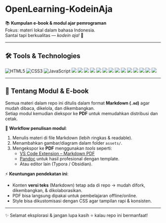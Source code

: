 # OpenLearning-KodeinAja

📚 **Kumpulan e-book & modul ajar pemrograman**  
Fokus: materi lokal dalam bahasa Indonesia.  
Santai tapi berkualitas — *kodein aja!* 🚀  

---

## 🛠 Tools & Technologies

<p align="left">
  <img src="https://img.shields.io/badge/-HTML5-E34F26?logo=html5&logoColor=white&style=flat" alt="HTML5"/>
<img src="https://img.shields.io/badge/-CSS3-1572B6?logo=css3&logoColor=white&style=flat" alt="CSS3"/>
<img src="https://img.shields.io/badge/-JavaScript-F7DF1E?logo=javascript&logoColor=black&style=flat" alt="JavaScript"/>
  <img src="https://img.shields.io/badge/-PHP-777BB4?logo=php&logoColor=white&style=flat"/>
  <img src="https://img.shields.io/badge/-MySQL-4479A1?logo=mysql&logoColor=white&style=flat"/>
  <img src="https://img.shields.io/badge/-Python-3776AB?logo=python&logoColor=white&style=flat"/>
  <img src="https://img.shields.io/badge/-Dart-0175C2?logo=dart&logoColor=white&style=flat"/>
  <img src="https://img.shields.io/badge/-Flutter-02569B?logo=flutter&logoColor=white&style=flat"/>
  <img src="https://img.shields.io/badge/-Vue.js-4FC08D?logo=vuedotjs&logoColor=white&style=flat"/>
  <img src="https://img.shields.io/badge/-Vite-646CFF?logo=vite&logoColor=white&style=flat"/>
  <img src="https://img.shields.io/badge/-CodeIgniter-EE6723?logo=codeigniter&logoColor=white&style=flat"/>
  <img src="https://img.shields.io/badge/-Laravel-F05340?logo=laravel&logoColor=white&style=flat"/>
  <img src="https://img.shields.io/badge/-Node.js-339933?logo=node.js&logoColor=white&style=flat"/>
  <img src="https://img.shields.io/badge/-Next.js-000000?logo=nextdotjs&logoColor=white&style=flat"/>
  <img src="https://img.shields.io/badge/-VS%20Code-007ACC?logo=visual-studio-code&logoColor=white&style=flat"/>
  <img src="https://img.shields.io/badge/-Git-F05032?logo=git&logoColor=white&style=flat"/>
  <img src="https://img.shields.io/badge/-GitHub-181717?logo=github&logoColor=white&style=flat"/>
</p>

---

## 📖 Tentang Modul & E-book

Semua materi dalam repo ini ditulis dalam format **Markdown (`.md`)** agar mudah dibaca, dikelola, dan dikembangkan.  
Setiap modul kemudian diekspor ke **PDF** untuk memudahkan distribusi dan cetak.  

🔎 **Workflow penulisan modul**:  
1. Menulis materi di file Markdown (lebih ringkas & readable).  
2. Menambahkan gambar/diagram dalam folder `assets/`.  
3. Mengekspor ke **PDF** menggunakan *tools* seperti:  
   - [VS Code Extension – Markdown PDF](https://marketplace.visualstudio.com/items?itemName=yzane.markdown-pdf)  
   - [Pandoc](https://pandoc.org/) untuk hasil profesional dengan template.  
   - Atau editor lain (Typora / Obsidian).  

⚡ **Keuntungan pendekatan ini**:  
- Konten **versi teks** (Markdown) tetap ada di repo → mudah difork, dikembangkan, & dikolaborasikan.  
- PDF bisa langsung dipakai untuk pembelajaran offline/online.  
- Style bisa dikustomisasi dengan CSS agar tampilan rapi & konsisten.  

---


✨ Selamat eksplorasi & jangan lupa kasih ⭐ kalau repo ini bermanfaat!
